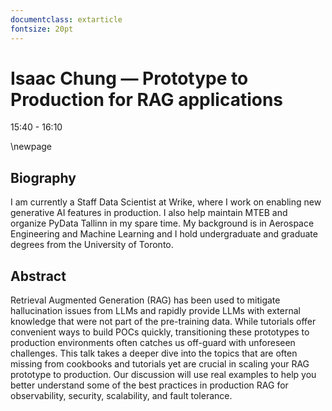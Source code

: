 ```yaml
---
documentclass: extarticle
fontsize: 20pt
---
```


# Isaac Chung — Prototype to Production for RAG applications

15:40 - 16:10

\newpage

## Biography

I am currently a Staff Data Scientist at Wrike, where I work on enabling new generative AI features in production. I also help maintain MTEB and organize PyData Tallinn in my spare time. My background is in Aerospace Engineering and Machine Learning and I hold undergraduate and graduate degrees from the University of Toronto.

## Abstract

Retrieval Augmented Generation (RAG) has been used to mitigate hallucination issues from LLMs and rapidly provide LLMs with external knowledge that were not part of the pre-training data. While tutorials offer convenient ways to build POCs quickly, transitioning these prototypes to production environments often catches us off-guard with unforeseen challenges. This talk takes a deeper dive into the topics that are often missing from cookbooks and tutorials yet are crucial in scaling your RAG prototype to production. Our discussion will use real examples to help you better understand some of the best practices in production RAG for observability, security, scalability, and fault tolerance.
